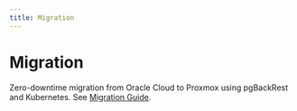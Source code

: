 ```yaml
---
title: Migration
---
```


# Migration

Zero-downtime migration from Oracle Cloud to Proxmox using pgBackRest and Kubernetes. See [Migration Guide](../../../infrastructure/README.md#migration-process).
